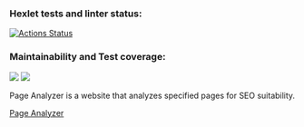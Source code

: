 ### Hexlet tests and linter status:
[![Actions Status](https://github.com/nameGeorge/java-project-72/actions/workflows/hexlet-check.yml/badge.svg)](https://github.com/nameGeorge/java-project-72/actions)

### Maintainability and Test coverage:
<a href="https://codeclimate.com/github/nameGeorge/java-project-72/maintainability"><img src="https://api.codeclimate.com/v1/badges/3f7ccc5c44ef7f9325e3/maintainability" /></a>
<a href="https://codeclimate.com/github/nameGeorge/java-project-72/test_coverage"><img src="https://api.codeclimate.com/v1/badges/3f7ccc5c44ef7f9325e3/test_coverage" /></a>

Page Analyzer is a website that analyzes specified pages for SEO suitability.

<a href="https://java-project-72-mniv.onrender.com">Page Analyzer</a>
